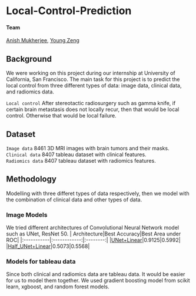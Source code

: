 # Local-Control-Prediction

#### Team
[Anish Mukherjee](https://github.com/anmuai), [Young Zeng](github.com/youngzyx)

## Background
We were working on this project during our internship at University of California, San Francisco. The main task for this project is to predict the local control from three different types of data: image data, clinical data, and radiomics data. <br />

`Local control` After stereotactic radiosurgery such as gamma knife, if certain brain metastasis does not locally recur, then that would be local control. Otherwise that would be local failure. 

## Dataset
`Image data` 8461 3D MRI images with brain tumors and their masks. <br />
`Clinical data` 8407 tableau dataset with clinical features. <br />
`Radiomics data` 8407 tableau dataset with radiomics features. <br />

## Methodology
Modelling with three differet types of data respectively, then we model with the combination of clinical data and other types of data.

### Image Models
We tried different architectures of Convolutional Neural Network model such as UNet, ResNet 50. 
| Architecture|Best Accuracy|Best Area under ROC|
|:-----------|:------------:|:--------:|
|[UNet+Linear](UNet_Linear.ipynb)|0.9125|0.5992|
|[Half_UNet+Linear](Half_UNet_Linear_balancing.ipynb)|0.5073|0.5568|

### Models for tableau data
Since both clinical and radiomics data are tableau data. It would be easier for us to model them together. We used gradient boosting model from scikit learn, xgboost, and random forest models.

